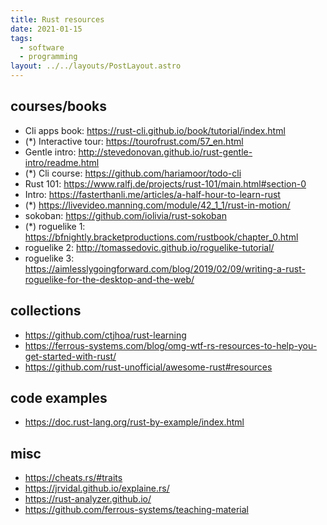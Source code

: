 ```yaml
---
title: Rust resources
date: 2021-01-15
tags:
  - software
  - programming
layout: ../../layouts/PostLayout.astro
---
```


## courses/books

- Cli apps book: <https://rust-cli.github.io/book/tutorial/index.html>
- (\*) Interactive tour: <https://tourofrust.com/57_en.html>
- Gentle intro: <http://stevedonovan.github.io/rust-gentle-intro/readme.html>
- (\*) Cli course: <https://github.com/hariamoor/todo-cli>
- Rust 101: <https://www.ralfj.de/projects/rust-101/main.html#section-0>
- Intro: <https://fasterthanli.me/articles/a-half-hour-to-learn-rust>
- (\*) <https://livevideo.manning.com/module/42_1_1/rust-in-motion/>
- sokoban: <https://github.com/iolivia/rust-sokoban>
- (\*) roguelike 1:
  <https://bfnightly.bracketproductions.com/rustbook/chapter_0.html>
- roguelike 2: <http://tomassedovic.github.io/roguelike-tutorial/>
- roguelike 3:
  <https://aimlesslygoingforward.com/blog/2019/02/09/writing-a-rust-roguelike-for-the-desktop-and-the-web/>

## collections

- <https://github.com/ctjhoa/rust-learning>
- <https://ferrous-systems.com/blog/omg-wtf-rs-resources-to-help-you-get-started-with-rust/>
- <https://github.com/rust-unofficial/awesome-rust#resources>

## code examples

- <https://doc.rust-lang.org/rust-by-example/index.html>

## misc

- <https://cheats.rs/#traits>
- <https://jrvidal.github.io/explaine.rs/>
- <https://rust-analyzer.github.io/>
- <https://github.com/ferrous-systems/teaching-material>
